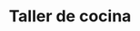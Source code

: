 ---
    id: 6
    title: Taller de cocina
    description: Aprendemos a cocinar platos deliciosos y a divertirnos con la comida.
    img: ../../assets/cocina.png
    gallery:
        - ../../assets/galeria/cocina/cocina1.png
        - ../../assets/galeria/cocina/cocina2.png
        - ../../assets/galeria/cocina/cocina3.png
        - ../../assets/galeria/cocina/cocina4.png
---